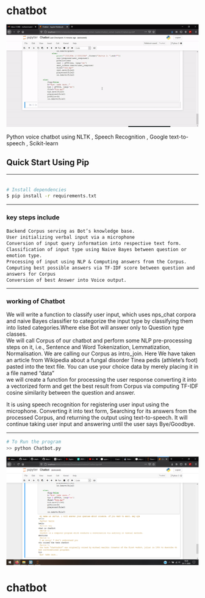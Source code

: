 # chatbot
![chat](chat.gif)

Python voice chatbot using NLTK , Speech Recognition  , Google text-to-speech , Scikit-learn 
## Quick Start Using Pip
----------------------------------------------------------------------------------------------------------------------------------------------------------

``` bash

# Install dependencies
$ pip install -r requirements.txt

```
----------------------------------------------------------------------------------------------------------------------------------------------------------

### key steps include

    Backend Corpus serving as Bot’s knowledge base.
    User initializing verbal input via a microphone
    Conversion of input query information into respective text form.
    Classification of input type using Naive Bayes between question or emotion type.
    Processing of input using NLP & Computing answers from the Corpus.
    Computing best possible answers via TF-IDF score between question and answers for Corpus
    Conversion of best Answer into Voice output.
    
----------------------------------------------------------------------------------------------------------------------------------------------------------


### working of Chatbot
We will write a function to classify user input, which uses nps_chat corpora and naive Bayes classifier to categorize the input type by classifying them into listed categories.Where else Bot will answer only to Question type classes.
<br>
We will call Corpus of our chatbot and perform some NLP pre-processing steps on it, i.e., Sentence and Word Tokenization, Lemmatization, Normalisation. We are calling our Corpus as intro_join. Here We have taken an article from Wikipedia about a fungal disorder Tinea pedis (athlete’s foot) pasted into the text file. You can use your choice data by merely placing it in a file named “data”
<br>
we will create a function for processing the user response converting it into a vectorized form and get the best result from Corpus via computing TF-IDF cosine similarity between the question and answer.<br>

 It is using speech recognition for registering user input using the microphone. Converting it into text form, Searching for its answers from the processed Corpus, and returning the output using text-to-speech. It will continue taking user input and answering until the user says Bye/Goodbye.

----------------------------------------------------------------------------------------------------------------------------------------------------------

``` bash
# To Run the program
>> python Chatbot.py

```

![chat](chat.png)
# chatbot
